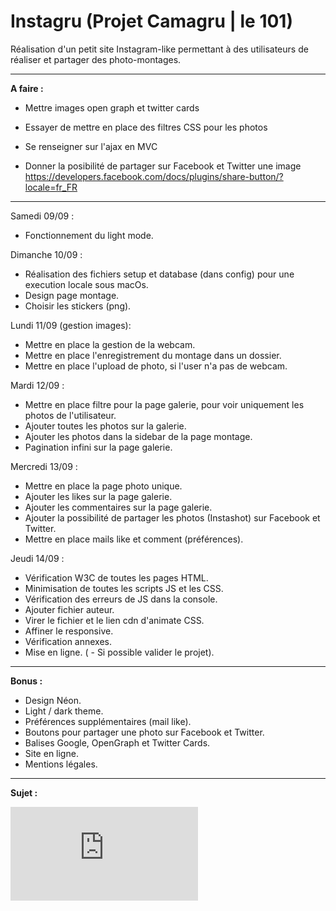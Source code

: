 ﻿# Instagru (Projet Camagru | le 101)
Réalisation d'un petit site Instagram-like permettant à des utilisateurs de réaliser et partager des photo-montages.

<hr>

<strong>A faire :</strong>

 - Mettre images open graph et twitter cards
 - Essayer de mettre en place des filtres CSS pour les photos

 - Se renseigner sur l'ajax en MVC

 - Donner la posibilité de partager sur Facebook et Twitter une image
https://developers.facebook.com/docs/plugins/share-button/?locale=fr_FR

<hr>

Samedi 09/09 :

 - Fonctionnement du light mode.

Dimanche 10/09 :

 - Réalisation des fichiers setup et database (dans config) pour une execution locale sous macOs.
 - Design page montage.
 - Choisir les stickers (png).

Lundi 11/09 (gestion images):

 - Mettre en place la gestion de la webcam.
 - Mettre en place l'enregistrement du montage dans un dossier.
 - Mettre en place l'upload de photo, si l'user n'a pas de webcam.

Mardi 12/09 :

 - Mettre en place filtre pour la page galerie, pour voir uniquement les photos de l'utilisateur.
 - Ajouter toutes les photos sur la galerie.
 - Ajouter les photos dans la sidebar de la page montage.
 - Pagination infini sur la page galerie.

Mercredi 13/09 :

 - Mettre en place la page photo unique.
 - Ajouter les likes sur la page galerie.
 - Ajouter les commentaires sur la page galerie.
 - Ajouter la possibilité de partager les photos (Instashot) sur Facebook et Twitter.
 - Mettre en place mails like et comment (préférences).

Jeudi 14/09 :

 - Vérification W3C de toutes les pages HTML.
 - Minimisation de toutes les scripts JS et les CSS.
 - Vérification des erreurs de JS dans la console.
 - Ajouter fichier auteur.
 - Virer le fichier et le lien cdn d'animate CSS.
 - Affiner le responsive.
 - Vérification annexes.
 - Mise en ligne.
( - Si possible valider le projet).

<hr>

<strong>Bonus :</strong>

 - Design Néon.
 - Light / dark theme.
 - Préférences supplémentaires (mail like).
 - Boutons pour partager une photo sur Facebook et Twitter.
 - Balises Google, OpenGraph et Twitter Cards.
 - Site en ligne.
 - Mentions légales.

<hr>

<strong>Sujet :</strong>

![camagru.pdf](https://github.com/Rorothejedi/camagru/blob/master/camagru.fr.pdf)
